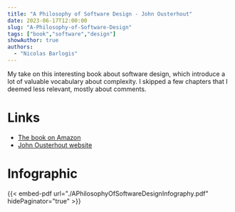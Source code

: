 ```yaml
---
title: "A Philosophy of Software Design - John Ousterhout"
date: 2023-06-17T12:00:00
slug: "A-Philosophy-of-Software-Design"
tags: ["book","software","design"]
showAuthor: true
authors:
  - "Nicolas Barlogis"
---
```

My take on this interesting book about software design, which introduce a lot of valuable vocabulary about complexity. I skipped a few chapters that I deemed less relevant, mostly about comments. 

# Links
 * [The book on Amazon](https://a.co/d/dbDsbGL)
 * [John Ousterhout website](https://web.stanford.edu/~ouster/cgi-bin/aposd.php)

# Infographic
{{< embed-pdf url="./APhilosophyOfSoftwareDesignInfography.pdf" hidePaginator="true" >}}